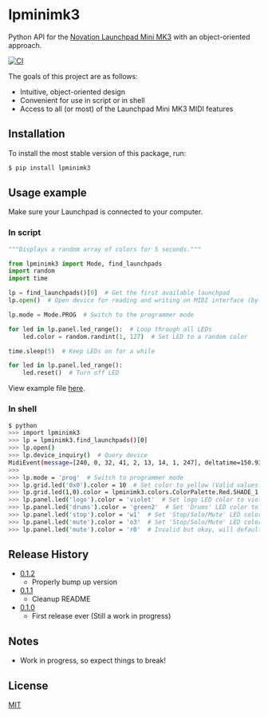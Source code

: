 # lpminimk3
Python API for the [Novation Launchpad Mini MK3](https://novationmusic.com/en/launch/launchpad-mini) with an object-oriented approach.

[![CI](https://github.com/obeezzy/lpminimk3/actions/workflows/main.yml/badge.svg)](https://github.com/obeezzy/lpminimk3/actions/workflows/main.yml)

The goals of this project are as follows:
* Intuitive, object-oriented design
* Convenient for use in script or in shell
* Access to all (or most) of the Launchpad Mini MK3 MIDI features


## Installation
To install the most stable version of this package, run:
```bash
$ pip install lpminimk3
```


## Usage example
Make sure your Launchpad is connected to your computer.

### In script
```python
"""Displays a random array of colors for 5 seconds."""

from lpminimk3 import Mode, find_launchpads
import random
import time

lp = find_launchpads()[0]  # Get the first available launchpad
lp.open()  # Open device for reading and writing on MIDI interface (by default)

lp.mode = Mode.PROG  # Switch to the programmer mode

for led in lp.panel.led_range():  # Loop through all LEDs
    led.color = random.randint(1, 127)  # Set LED to a random color

time.sleep(5)  # Keep LEDs on for a while

for led in lp.panel.led_range():
    led.reset()  # Turn off LED

```
View example file [here](https://github.com/obeezzy/lpminimk3/examples/flash.py).

### In shell
```bash
$ python
>>> import lpminimk3
>>> lp = lpminimk3.find_launchpads()[0]
>>> lp.open()
>>> lp.device_inquiry()  # Query device
MidiEvent(message=[240, 0, 32, 41, 2, 13, 14, 1, 247], deltatime=150.938086752)
>>>
>>> lp.mode = 'prog'  # Switch to programmer mode
>>> lp.grid.led('0x0').color = 10  # Set color to yellow (Valid values: 0 - 127)
>>> lp.grid.led(1,0).color = lpminimk3.colors.ColorPalette.Red.SHADE_1  # Set from palette
>>> lp.panel.led('logo').color = 'violet'  # Set logo LED color to violet
>>> lp.panel.led('drums').color = 'green2'  # Set 'Drums' LED color to second shade of green
>>> lp.panel.led('stop').color = 'w1'  # Set 'Stop/Solo/Mute' LED color to first shade of white
>>> lp.panel.led('mute').color = 'o3'  # Set 'Stop/Solo/Mute' LED color to third shade of orange
>>> lp.panel.led('mute').color = 'r0'  # Invalid but okay, will default to 'r1'
```


## Release History
* [0.1.2](https://github.com/obeezzy/lpminimk3/releases/tag/v0.1.2)
    * Properly bump up version
* [0.1.1](https://github.com/obeezzy/lpminimk3/releases/tag/v0.1.1)
    * Cleanup README
* [0.1.0](https://github.com/obeezzy/lpminimk3/releases/tag/v0.1.0)
    * First release ever (Still a work in progress)


## Notes
* Work in progress, so expect things to break!


## License
[MIT](https://choosealicense.com/licenses/mit/)
